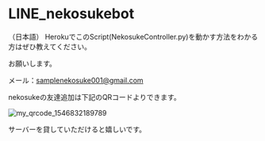 # LINE_nekosukebot

（日本語）
HerokuでこのScript(NekosukeController.py)を動かす方法をわかる方はぜひ教えてください。

お願いします。

メール：samplenekosuke001@gmail.com

nekosukeの友達追加は下記のQRコードよりできます。

![my_qrcode_1546832189789](https://user-images.githubusercontent.com/44997646/50748169-53570500-127b-11e9-84fc-7b66a4882406.jpg)

サーバーを貸していただけると嬉しいです。
